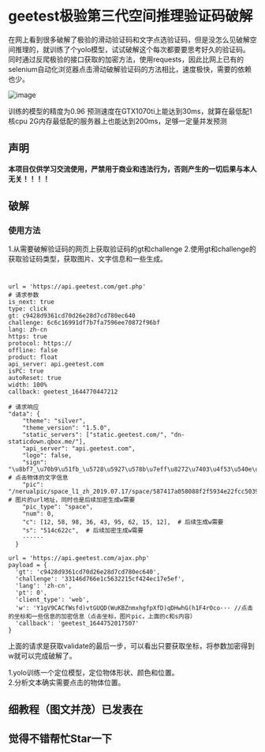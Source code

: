 # geetest极验第三代空间推理验证码破解
在网上看到很多破解了极验的滑动验证码和文字点选验证码，但是没怎么见破解空间推理的，就训练了个yolo模型，试试破解这个每次都要要思考好久的验证码。
同时通过反爬极验的接口获取的加密方法，使用requests，因此比网上已有的selenium自动化浏览器点击滑动破解验证码的方法相比，速度极快，需要的依赖也少。   
     
![image](https://github.com/cycyup/crack_geetest/blob/main/images/test1.jpg)     
       
训练的模型的精度为0.96 预测速度在GTX1070ti上能达到30ms，就算在最低配1核cpu 2G内存最低配的服务器上也能达到200ms，足够一定量并发预测   

## **声明**
**本项目仅供学习交流使用，严禁用于商业和违法行为，否则产生的一切后果与本人无关！！！！**

## **破解**   
### 使用方法  
1.从需要破解验证码的网页上获取验证码的gt和challenge 
2.使用gt和challenge的获取验证码类型，获取图片、文字信息和一些生成。
#
```
url = 'https://api.geetest.com/get.php'
# 请求参数
is_next: true
type: click
gt: c9428d9361cd70d26e28d7cd780ec640
challenge: 6c6c16991df7b7fa7596ee70872f96bf
lang: zh-cn
https: true
protocol: https://
offline: false
product: float
api_server: api.geetest.com
isPC: true
autoReset: true
width: 100%
callback: geetest_1644770447212

# 请求响应
"data": {
    "theme": "silver",
    "theme_version": "1.5.0",
    "static_servers": ["static.geetest.com/", "dn-staticdown.qbox.me/"],
    "api_server": "api.geetest.com",
    "logo": false,
    "sign": "\u8bf7_\u70b9\u51fb_\u5728\u5927\u578b\u7eff\u8272\u7403\u4f53\u540e\u9762\u7684\u7ea2\u8272\u7269\u4f53\u3002", # 点击物体的文字信息
    "pic": "/nerualpic/space_l1_zh_2019.07.17/space/587417a058088f2f5934e22fcc503980.jpg",  # 图片的url地址，同时也是后续加密生成w需要
    "pic_type": "space",
    "num": 0,
    "c": [12, 58, 98, 36, 43, 95, 62, 15, 12],  # 后续生成w需要
    "s": "514c622c",  # 后续加密生成w需要
    ······
  }
```

```
url = 'https://api.geetest.com/ajax.php'
payload = {
  'gt': 'c9428d9361cd70d26e28d7cd780ec640',
  'challenge': '33146d766e1c5632215cf424ec17e5ef',
  'lang': 'zh-cn',
  'pt': 0',
  'client_type': 'web',
  'w': 'Y1gV9CACfWsfd)vtGUQD(WuKBZnmxhgfpXfD)qDHwhG(h1F4rOco··· //点击的坐标和一些信息的加密信息（点击坐标，图片pic，上面的c和s内容）
  'callback': 'geetest_1644752017507'
}
```
上面的请求是获取validate的最后一步，可以看出只要获取坐标，将参数加密得到w就可以完成破解了。

1.yolo训练一个定位模型，定位物体形状、颜色和位置。  
2.分析文本确实需要点击的物体位置。

## 细教程（图文并茂）已发表在

## 觉得不错帮忙Star一下
